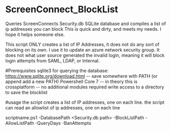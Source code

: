 # ScreenConnect_BlockList
Queries ScreenConnects Security.db SQLite database and compiles a list of ip addresses you can block
This is quick and dirty, and meets my needs. I hope it helps someone else.

This script ONLY creates a list of IP Addresses, it does not do any sort of blocking on its own. I use it to update an azure network security group.
It does not what user source generated the invalid login, meaning it will block login attempts from SAML, LDAP, or Internal.

#Prerequisites
sqlite3 for querying the database: https://www.sqlite.org/download.html
-- save somewhere with PATH (or append add a new PATH)
Powershell Core 7
-- in theory this is crossplatform
-- no additional modules required
write access to a directory to save the blocklist

#usage
the script creates a list of IP addresses, one on each line.
the script can read an allowlist of ip addresses, one on each line

scriptname.ps1 -DatabasePath <Security.db path> -BlockListPath <where should the blocklist be saved> -AllowListPath <path to allow list> -QueryDays <number of days to query the log> -BanAttempts <how many attempts before an ip is added to the blocklist>
